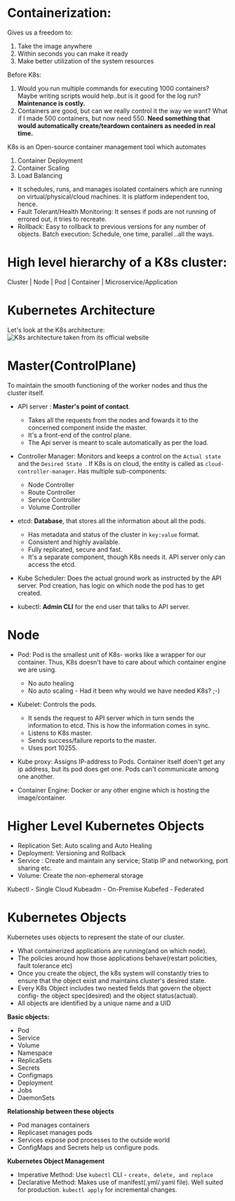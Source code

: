 # Containerization:

Gives us a freedom to:
1. Take the image anywhere
2. Within seconds you can make it ready
3. Make better utilization of the system resources



Before K8s:

1. Would you run multiple commands for executing 1000 containers? Maybe writing scripts would help..but is it good for the log run? **Maintenance is costly.**
2. Containers are good, but can we really control it the way we want? What if I made 500 containers, but now need 550. **Need something that would automatically create/teardown containers as needed in real time.**


K8s is an Open-source container management tool which automates
1. Container Deployment
2. Container Scaling
3. Load Balancing

- It schedules, runs, and manages isolated containers which are running on virtual/physical/cloud machines. It is platform independent too, hence.
- Fault Tolerant/Health Monitoring: It senses if pods are not running of errored out, it tries to recreate.
- Rollback: Easy to rollback to previous versions for any number of objects.
Batch execution: Schedule, one time, parallel ..all the ways.


# High level hierarchy of a K8s cluster:

Cluster
   |
Node
   |
Pod
   |
Container
   |
Microservice/Application


# Kubernetes Architecture

Let's look at the K8s architecture:
![K8s architecture taken from its official website](https://d33wubrfki0l68.cloudfront.net/2475489eaf20163ec0f54ddc1d92aa8d4c87c96b/e7c81/images/docs/components-of-kubernetes.svg)


# Master(ControlPlane)

To maintain the smooth functioning of the worker nodes and thus the cluster itself.
- API server : **Master's point of contact**. 
  * Takes all the requests from the nodes and fowards it to the concerned component inside the master. 
  * It's a front-end of the control plane. 
  * The Api server is meant to scale automatically as per the load.

- Controller Manager: Monitors and keeps a control on the `Actual state` and the `Desired State `. If K8s is on cloud, the entity is called as `cloud-controller-manager`. Has multiple sub-components:
  * Node Controller
  * Route Controller
  * Service Controller
  * Volume Controller

- etcd: **Database**, that stores all the information about all the pods. 
  * Has metadata and status of the cluster in `key:value` format. 
  * Consistent and highly available. 
  * Fully replicated, secure and fast.
  * It's a separate component, though K8s needs it. API server only can access the etcd. 

- Kube Scheduler: Does the actual ground work as instructed by the API server. Pod creation, has logic on which node the pod has to get created.

- kubectl: **Admin CLI** for the end user that talks to API server.

# Node

- Pod: Pod is the smallest unit of K8s- works like a wrapper for our container. Thus, K8s doesn't have to care about which container engine we are using.
  * No auto healing
  * No auto scaling - Had it been why would we have needed K8s? ;-)
- Kubelet: Controls the pods.
  * It sends the request to API server which in turn sends the information to etcd. This is how the information comes in sync.
  * Listens to K8s master. 
  * Sends success/failure reports to the master.
  * Uses port 10255. 

- Kube proxy: Assigns IP-address to Pods. Container itself doen't get any ip address, but its pod does get one. Pods can't communicate among one another.

- Container Engine: Docker or any other engine which is hosting the image/container.



# Higher Level Kubernetes Objects

- Replication Set: Auto scaling and Auto Healing
- Deployment: Versioning and Rollback
- Service : Create and maintain any service; Statip IP and networking, port sharing etc.
- Volume: Create the non-ephemeral storage 

Kubectl - Single Cloud
Kubeadm - On-Premise
Kubefed - Federated

# Kubernetes Objects

Kubernetes uses objects to represent the state of our cluster.

- What containerized applications are running(and on which node).
- The policies around how those applications behave(restart policities, fault tolerance etc)
- Once you create the object, the k8s system will constantly tries to ensure that the object exist and maintains cluster's desired state.
- Every K8s Object includes two nested fields that govern the object config- the object spec(desired) and the object status(actual).
- All objects are identified by a unique name and a UID

**Basic objects:**

- Pod
- Service
- Volume
- Namespace
- ReplicaSets
- Secrets
- Configmaps
- Deployment
- Jobs
- DaemonSets

**Relationship between these objects**

- Pod manages containers
- Replicaset manages pods
- Services expose pod processes to the outside world
- ConfigMaps and Secrets help us configure pods.


**Kubernetes Object Management** 

- Imperative Method: Use `kubectl` CLI - `create, delete, and replace`
- Declarative Method: Makes use of manifest(.yml/.yaml file). Well suited for production. `kubectl apply` for incremental changes.
